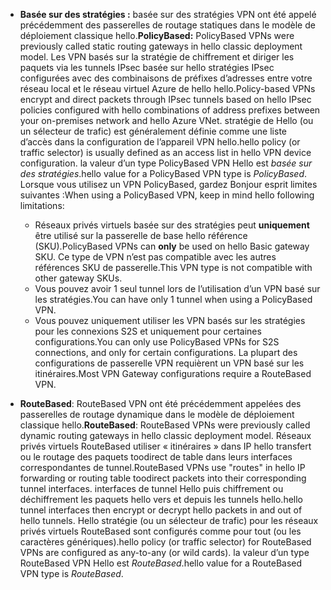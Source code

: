* <span data-ttu-id="b6751-101">**Basée sur des stratégies :** basée sur des stratégies VPN ont été appelé précédemment des passerelles de routage statiques dans le modèle de déploiement classique hello.</span><span class="sxs-lookup"><span data-stu-id="b6751-101">**PolicyBased:** PolicyBased VPNs were previously called static routing gateways in hello classic deployment model.</span></span> <span data-ttu-id="b6751-102">Les VPN basés sur la stratégie de chiffrement et diriger les paquets via les tunnels IPsec basée sur hello stratégies IPsec configurées avec des combinaisons de préfixes d’adresses entre votre réseau local et le réseau virtuel Azure de hello hello.</span><span class="sxs-lookup"><span data-stu-id="b6751-102">Policy-based VPNs encrypt and direct packets through IPsec tunnels based on hello IPsec policies configured with hello combinations of address prefixes between your on-premises network and hello Azure VNet.</span></span> <span data-ttu-id="b6751-103">stratégie de Hello (ou un sélecteur de trafic) est généralement définie comme une liste d’accès dans la configuration de l’appareil VPN hello.</span><span class="sxs-lookup"><span data-stu-id="b6751-103">hello policy (or traffic selector) is usually defined as an access list in hello VPN device configuration.</span></span> <span data-ttu-id="b6751-104">la valeur d’un type PolicyBased VPN Hello est *basée sur des stratégies*.</span><span class="sxs-lookup"><span data-stu-id="b6751-104">hello value for a PolicyBased VPN type is *PolicyBased*.</span></span> <span data-ttu-id="b6751-105">Lorsque vous utilisez un VPN PolicyBased, gardez Bonjour esprit limites suivantes :</span><span class="sxs-lookup"><span data-stu-id="b6751-105">When using a PolicyBased VPN, keep in mind hello following limitations:</span></span>
  
  * <span data-ttu-id="b6751-106">Réseaux privés virtuels basée sur des stratégies peut **uniquement** être utilisé sur la passerelle de base hello référence (SKU).</span><span class="sxs-lookup"><span data-stu-id="b6751-106">PolicyBased VPNs can **only** be used on hello Basic gateway SKU.</span></span> <span data-ttu-id="b6751-107">Ce type de VPN n’est pas compatible avec les autres références SKU de passerelle.</span><span class="sxs-lookup"><span data-stu-id="b6751-107">This VPN type is not compatible with other gateway SKUs.</span></span>
  * <span data-ttu-id="b6751-108">Vous pouvez avoir 1 seul tunnel lors de l’utilisation d’un VPN basé sur les stratégies.</span><span class="sxs-lookup"><span data-stu-id="b6751-108">You can have only 1 tunnel when using a PolicyBased VPN.</span></span>
  * <span data-ttu-id="b6751-109">Vous pouvez uniquement utiliser les VPN basés sur les stratégies pour les connexions S2S et uniquement pour certaines configurations.</span><span class="sxs-lookup"><span data-stu-id="b6751-109">You can only use PolicyBased VPNs for S2S connections, and only for certain configurations.</span></span> <span data-ttu-id="b6751-110">La plupart des configurations de passerelle VPN requièrent un VPN basé sur les itinéraires.</span><span class="sxs-lookup"><span data-stu-id="b6751-110">Most VPN Gateway configurations require a RouteBased VPN.</span></span>
* <span data-ttu-id="b6751-111">**RouteBased**: RouteBased VPN ont été précédemment appelées des passerelles de routage dynamique dans le modèle de déploiement classique hello.</span><span class="sxs-lookup"><span data-stu-id="b6751-111">**RouteBased**: RouteBased VPNs were previously called dynamic routing gateways in hello classic deployment model.</span></span> <span data-ttu-id="b6751-112">Réseaux privés virtuels RouteBased utiliser « itinéraires » dans IP hello transfert ou le routage des paquets toodirect de table dans leurs interfaces correspondantes de tunnel.</span><span class="sxs-lookup"><span data-stu-id="b6751-112">RouteBased VPNs use "routes" in hello IP forwarding or routing table toodirect packets into their corresponding tunnel interfaces.</span></span> <span data-ttu-id="b6751-113">interfaces de tunnel Hello puis chiffrement ou déchiffrement les paquets hello vers et depuis les tunnels hello.</span><span class="sxs-lookup"><span data-stu-id="b6751-113">hello tunnel interfaces then encrypt or decrypt hello packets in and out of hello tunnels.</span></span> <span data-ttu-id="b6751-114">Hello stratégie (ou un sélecteur de trafic) pour les réseaux privés virtuels RouteBased sont configurés comme pour tout (ou les caractères génériques).</span><span class="sxs-lookup"><span data-stu-id="b6751-114">hello policy (or traffic selector) for RouteBased VPNs are configured as any-to-any (or wild cards).</span></span> <span data-ttu-id="b6751-115">la valeur d’un type RouteBased VPN Hello est *RouteBased*.</span><span class="sxs-lookup"><span data-stu-id="b6751-115">hello value for a RouteBased VPN type is *RouteBased*.</span></span>

